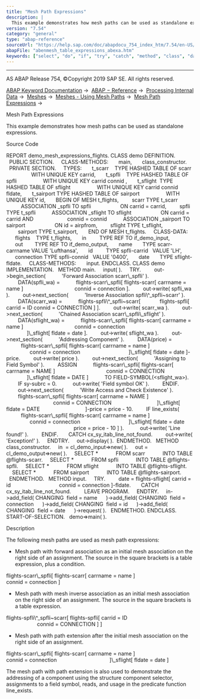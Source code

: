 ```yaml
---
title: "Mesh Path Expressions"
description: |
  This example demonstrates how mesh paths can be used as standalone expressions. Source Code REPORT demo_mesh_expressions_flights. CLASS demo DEFINITION. PUBLIC SECTION. CLASS-METHODS: main, class_constructor. PRIVATE SECTION. TYPES: t_scarr    TYPE HASHED TABLE OF scarr WITH UNIQUE KEY carrid,
version: "7.54"
category: "general"
type: "abap-reference"
sourceUrl: "https://help.sap.com/doc/abapdocu_754_index_htm/7.54/en-US/abenmesh_table_expressions_abexa.htm"
abapFile: "abenmesh_table_expressions_abexa.htm"
keywords: ["select", "do", "if", "try", "catch", "method", "class", "data", "types", "field-symbol", "abenmesh", "table", "expressions", "abexa"]
---
```


* * *

AS ABAP Release 754, ©Copyright 2019 SAP SE. All rights reserved.

[ABAP Keyword Documentation](https://help.sap.com/doc/abapdocu_754_index_htm/7.54/en-US/abenabap.htm) →  [ABAP − Reference](https://help.sap.com/doc/abapdocu_754_index_htm/7.54/en-US/abenabap_reference.htm) →  [Processing Internal Data](https://help.sap.com/doc/abapdocu_754_index_htm/7.54/en-US/abenabap_data_working.htm) →  [Meshes](https://help.sap.com/doc/abapdocu_754_index_htm/7.54/en-US/abenabap_meshes.htm) →  [Meshes - Using Mesh Paths](https://help.sap.com/doc/abapdocu_754_index_htm/7.54/en-US/abenmesh_path_usage.htm) →  [Mesh Path Expressions](https://help.sap.com/doc/abapdocu_754_index_htm/7.54/en-US/abenmesh_path_expression.htm) → 

Mesh Path Expressions

This example demonstrates how mesh paths can be used as standalone expressions.

Source Code

REPORT demo\_mesh\_expressions\_flights.
CLASS demo DEFINITION.
  PUBLIC SECTION.
    CLASS-METHODS:
      main,
      class\_constructor.
  PRIVATE SECTION.
    TYPES:
      t\_scarr    TYPE HASHED TABLE OF scarr
                 WITH UNIQUE KEY carrid,
      t\_spfli    TYPE HASHED TABLE OF spfli
                 WITH UNIQUE KEY carrid connid ,
      t\_sflight  TYPE HASHED TABLE OF sflight
                 WITH UNIQUE KEY carrid connid fldate,
      t\_sairport TYPE HASHED TABLE OF sairport
                 WITH UNIQUE KEY id,
      BEGIN OF MESH t\_flights,
        scarr TYPE t\_scarr
          ASSOCIATION \_spfli TO spfli
                   ON carrid = carrid,
        spfli TYPE t\_spfli
          ASSOCIATION \_sflight TO sflight
                   ON carrid = carrid AND
                      connid = connid
          ASSOCIATION \_sairport TO sairport
                   ON id = airpfrom,
        sflight TYPE t\_sflight,
        sairport TYPE t\_sairport,
      END OF MESH t\_flights.
    CLASS-DATA:
      flights    TYPE t\_flights,
      in         TYPE REF TO if\_demo\_input,
      out        TYPE REF TO if\_demo\_output,
      name       TYPE scarr-carrname VALUE 'Lufthansa',
      id         TYPE spfli-carrid   VALUE 'LH',
      connection TYPE spfli-connid   VALUE '0400',
      date       TYPE sflight-fldate.
    CLASS-METHODS:
      input.
ENDCLASS.
CLASS demo IMPLEMENTATION.
  METHOD main.
    input( ).
    TRY.
        out->begin\_section(
          'Forward Association scarr\\\_spfli' ).
        DATA(spfli\_wa) =
          flights-scarr\\\_spfli\[ flights-scarr\[ carrname = name \]
                                  connid = connection \].
        out->write( spfli\_wa ).
        out->next\_section(
          'Inverse Association spfli\\^\_spfli~scarr' ).
        DATA(scarr\_wa) =
          flights-spfli\\^\_spfli~scarr\[
            flights-spfli\[ carrid = ID connid = CONNECTION \] \].
        out->write( scarr\_wa ).
        out->next\_section(
          'Chained Association scarr\\\_spfli\\\_sflight' ).
        DATA(sflight\_wa) =
          flights-scarr\\\_spfli\[ flights-scarr\[ carrname = name \]
                                  connid = connection
                                \]\\\_sflight\[ fldate = date \].
        out->write( sflight\_wa ).
        out->next\_section(
          'Addressing Component' ).
        DATA(price) =
          flights-scarr\\\_spfli\[ flights-scarr\[ carrname = name \]
                                  connid = connection
                                \]\\\_sflight\[ fldate = date \]-price.
        out->write( price ).
        out->next\_section(
          'Assigning to Field Symbol' ).
        ASSIGN
          flights-scarr\\\_spfli\[ flights-scarr\[ carrname = NAME \]
                                  connid = CONNECTION
                                \]\\\_sflight\[ fldate = DATE \]
          TO FIELD-SYMBOL(<sflight\_wa>).
        IF sy-subrc = 0.
          out->write( 'Field symbol OK' ).
        ENDIF.
        out->next\_section(
          'Write Access and Check Existence' ).
        flights-scarr\\\_spfli\[ flights-scarr\[ carrname = NAME \]
                                connid = CONNECTION
                              \]\\\_sflight\[ fldate = DATE
                              \]-price = price - 10.
        IF line\_exists(
          flights-scarr\\\_spfli\[ flights-scarr\[ carrname = name \]
                                  connid = connection
                                \]\\\_sflight\[ fldate = date
                                              price = price - 10 \] ).
          out->write( 'Line found!' ).
        ENDIF.
      CATCH cx\_sy\_itab\_line\_not\_found.
        out->write( 'Exception!' ).
    ENDTRY.
    out->display( ).  ENDMETHOD.
  METHOD class\_constructor.
    in  = cl\_demo\_input=>new( ).
    out = cl\_demo\_output=>new( ).
    SELECT \*
           FROM scarr
           INTO TABLE @flights-scarr.
    SELECT \*
           FROM spfli
           INTO TABLE @flights-spfli.
    SELECT \*
           FROM sflight
           INTO TABLE @flights-sflight.
    SELECT \*
           FROM sairport
           INTO TABLE @flights-sairport.
  ENDMETHOD.
  METHOD input.
    TRY.
        date = flights-sflight\[ carrid = id
                                connid = connection \]-fldate.
      CATCH cx\_sy\_itab\_line\_not\_found.
        LEAVE PROGRAM.
    ENDTRY.
    in->add\_field( CHANGING  field = name
     )->add\_field( CHANGING  field = connection
     )->add\_field( CHANGING  field = id
     )->add\_field( CHANGING  field = date
     )->request( ).
  ENDMETHOD.
ENDCLASS.
START-OF-SELECTION.
  demo=>main( ).

Description

The following mesh paths are used as mesh path expressions:

-   Mesh path with forward association as an initial mesh association on the right side of an assignment. The source in the square brackets is a table expression, plus a condition.

flights-scarr\\\_spfli\[ flights-scarr\[ carrname = name \]
                                     connid = connection \]

-   Mesh path with mesh inverse association as an initial mesh association on the right side of an assignment. The source in the square brackets is a table expression.

flights-spfli\\^\_spfli~scarr\[ flights-spfli\[ carrid = ID
                                            connid = CONNECTION \] \]

-   Mesh path with path extension after the initial mesh association on the right side of an assignment.

flights-scarr\\\_spfli\[ flights-scarr\[ carrname = name \]
                                     connid = connection
                                   \]\\\_sflight\[ fldate = date \]

The mesh path with path extension is also used to demonstrate the addressing of a component using the structure component selector, assignments to a field symbol, reads, and usage in the predicate function line\_exists.